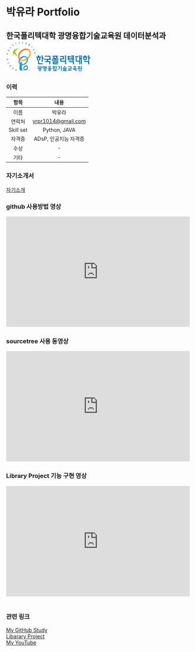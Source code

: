 # 박유라 Portfolio
## 한국폴리텍대학 광명융합기술교육원 데이터분석과 <img src="광명 폴리텍 로고.png"/> <br>


### 이력

|항목|내용|
|:---:|:---:|
|이름|박유라|
|연락처|yrpr1014@gmail.com|
|Skill set|Python, JAVA|
|자격증|ADsP, 인공지능 자격증|
|수상|-|
|기타|-|

### 자기소개서

[ 자기소개 ](/project.pptx) <br>

### github 사용방법 영상
<iframe width="500" height="300" src="https://www.youtube.com/embed/M9_uiYHgWwU" title="YouTube video player" frameborder="0" allow="accelerometer; autoplay; clipboard-write; encrypted-media; gyroscope; picture-in-picture" allowfullscreen></iframe> <br>

### sourcetree 사용 동영상
<iframe width="500" height="300" src="https://www.youtube.com/embed/HwjSvLlF-cY" title="YouTube video player" frameborder="0" allow="accelerometer; autoplay; clipboard-write; encrypted-media; gyroscope; picture-in-picture" allowfullscreen></iframe> <br>

### Library Project 기능 구현 영상
<iframe width="500" height="300" src="https://www.youtube.com/embed/A23QIT4h96I" title="YouTube video player" frameborder="0" allow="accelerometer; autoplay; clipboard-write; encrypted-media; gyroscope; picture-in-picture" allowfullscreen></iframe><br><br>

### 관련 링크
[My GitHub Study](https://park-yura.github.io/git_study/)<br>
[Libarary Project](https://park-yura.github.io/libraryProject/)<br>
[My YouTube](https://www.youtube.com/channel/UCKONvJsn1CYFGlaQ75ryEdg/featured)
